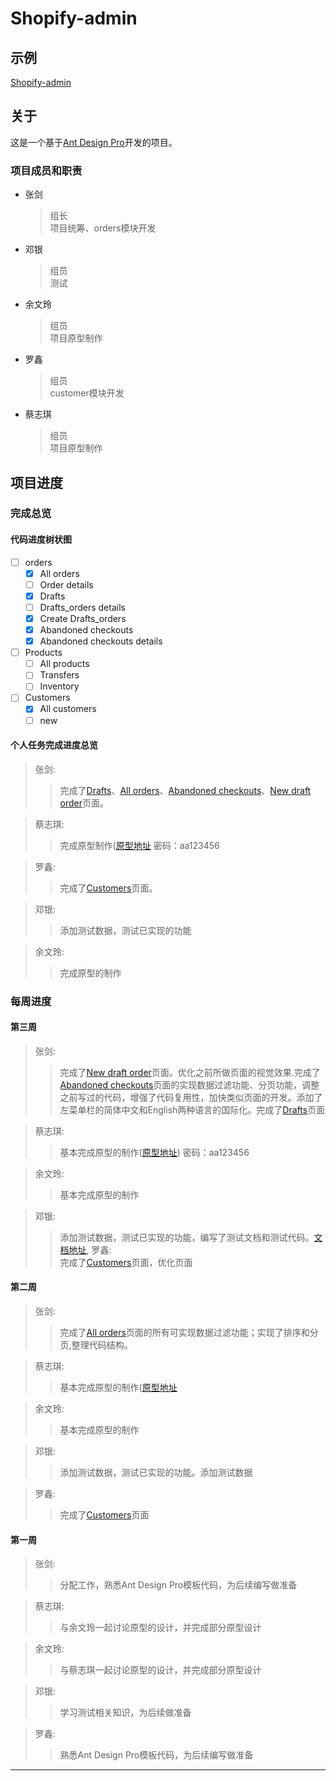# Shopify-admin

## 示例

   [Shopify-admin](https://dfhfgf.github.io/shopify-admin/)

## 关于

这是一个基于[Ant Design Pro](https://pro.ant.design)开发的项目。

### 项目成员和职责

* 张剑
    > 组长  
    > 项目统筹、orders模块开发
* 邓银
    >组员  
    >测试
* 余文玲
    >组员  
    >项目原型制作
* 罗鑫
    >组员  
    >customer模块开发
* 蔡志琪
    >组员  
    >项目原型制作

## 项目进度

### 完成总览

#### 代码进度树状图

 - [ ] orders
    - [x] All orders
    - [ ] Order details
    - [x] Drafts
    - [ ] Drafts_orders details
    - [x] Create Drafts_orders
    - [x] Abandoned checkouts
    - [x] Abandoned checkouts details
 - [ ] Products
    - [ ] All products
    - [ ] Transfers
    - [ ] Inventory
 - [ ] Customers
    - [x] All customers
    - [ ] new

#### 个人任务完成进度总览

> 张剑:  
>   > 完成了[Drafts](https://dfhfgf.github.io/shopify-admin/#/orders/draft_orders)、[All orders](https://dfhfgf.github.io/shopify-admin/#/orders/all-orders)、[Abandoned checkouts](https://dfhfgf.github.io/shopify-admin/#/orders/abandoned_checkouts)、[New draft order](https://dfhfgf.github.io/shopify-admin/#/orders/draft_orders/new)页面。  

>蔡志琪:  
>   >完成原型制作([原型地址](https://vvapsc.axshare.com)  密码：aa123456

>罗鑫:  
>   >完成了[Customers](https://dfhfgf.github.io/shopify-admin/#/customers)页面。  

>邓银:  
>   >添加测试数据，测试已实现的功能  

>余文玲:  
>   >完成原型的制作  

### 每周进度

#### 第三周

> 张剑:  
>   > 完成了[New draft order](https://dfhfgf.github.io/shopify-admin/#/orders/draft_orders/new)页面。优化之前所做页面的视觉效果.完成了[Abandoned checkouts](https://dfhfgf.github.io/shopify-admin/#/orders/abandoned_checkouts)页面的实现数据过滤功能、分页功能，调整之前写过的代码，增强了代码复用性，加快类似页面的开发。添加了左菜单栏的简体中文和English两种语言的国际化。完成了[Drafts](https://dfhfgf.github.io/shopify-admin/#/orders/draft_orders)页面

> 蔡志琪:  
>   > 基本完成原型的制作([原型地址](https://vvapsc.axshare.com))  密码：aa123456

> 余文玲:  
>   > 基本完成原型的制作   

> 邓银:  
>   >添加测试数据，测试已实现的功能，编写了测试文档和测试代码。[文档地址](https://github.com/85208520/shopify-admin/blob/zengde/test.md),
> 罗鑫:  
>   >完成了[Customers](https://dfhfgf.github.io/shopify-admin/#/customers)页面，优化页面  

#### 第二周

> 张剑:  
>   > 完成了[All orders](https://dfhfgf.github.io/shopify-admin/#/orders/all-orders)页面的所有可实现数据过滤功能；实现了排序和分页,整理代码结构。  

> 蔡志琪:  
>   > 基本完成原型的制作([原型地址](https://vvapsc.axshare.com)  

> 余文玲:  
>   >基本完成原型的制作

> 邓银:  
>   >添加测试数据，测试已实现的功能。添加测试数据

> 罗鑫:  
>   > 完成了[Customers](https://dfhfgf.github.io/shopify-admin/#/customers)页面  

#### 第一周

> 张剑:  
>   > 分配工作，熟悉Ant Design Pro模板代码，为后续编写做准备

> 蔡志琪:  
>   > 与余文玲一起讨论原型的设计，并完成部分原型设计 

>余文玲:  
>   > 与蔡志琪一起讨论原型的设计，并完成部分原型设计

>邓银:  
>   > 学习测试相关知识，为后续做准备  

>罗鑫:  
>   > 熟悉Ant Design Pro模板代码，为后续编写做准备  

***
